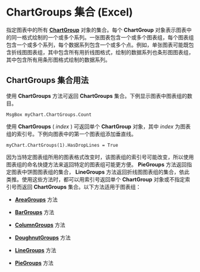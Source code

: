 
# ChartGroups 集合 (Excel)

指定图表中的所有 **[ChartGroup](8a485a8c-e181-a039-60b9-a02c2c89b26e.md)** 对象的集合。每个 **ChartGroup** 对象表示图表中的同一格式绘制的一个或多个系列。一张图表包含一个或多个图表组，每个图表组包含一个或多个系列，每个数据系列包含一个或多个点。例如，单张图表可能既包含折线图图表组，其中包含所有用折线图格式，绘制的数据系列也条形图图表组，其中包含所有用条形图格式绘制的数据系列。


## ChartGroups 集合用法

使用  **ChartGroups** 方法可返回 **ChartGroups** 集合。下例显示图表中图表组的数目。


```
MsgBox myChart.ChartGroups.Count
```

使用  **ChartGroups** ( _index_ ) 可返回单个 **ChartGroup** 对象，其中 _index_ 为图表组的索引号。下例向图表中的第一个图表组添加垂直线。




```
myChart.ChartGroups(1).HasDropLines = True
```

因为当特定图表组所用的图表格式改变时，该图表组的索引号可能改变，所以使用图表组的命名快捷方法来返回特定的图表组可能更方便。 **PieGroups** 方法返回指定图表中饼图图表组的集合， **LineGroups** 方法返回折线图图表组的集合，依此类推。使用这些方法时，都可以用索引号返回单个 **ChartGroup** 对象或不指定索引号而返回 **ChartGroups** 集合。以下方法适用于图表组：


-  **[AreaGroups](ec2a4a28-2f10-4f4f-bd91-642bf1b8ebe2.md)** 方法
    
-  **[BarGroups](a00e484e-05ec-2eaa-cc33-05b77a4af0b5.md)** 方法
    
-  **[ColumnGroups](dcb4d7e0-ce56-46d9-35d9-d9653bbb6f97.md)** 方法
    
-  **[DoughnutGroups](41ca4213-c17b-7bba-c357-7ba65fd55d39.md)** 方法
    
-  **[LineGroups](3a8083b5-8b71-e28b-c775-6be50544d6b2.md)** 方法
    
-  **[PieGroups](f7fd5497-f7a0-6c28-1a59-9e6f37a0885e.md)** 方法
    
